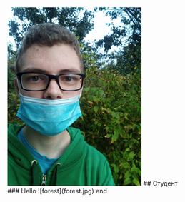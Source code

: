 <img src="face.jpg" alt="face" height="400" weight="200"/>
##  Студент
<br/>
### Hello
![forest](forest.jpg)
end
